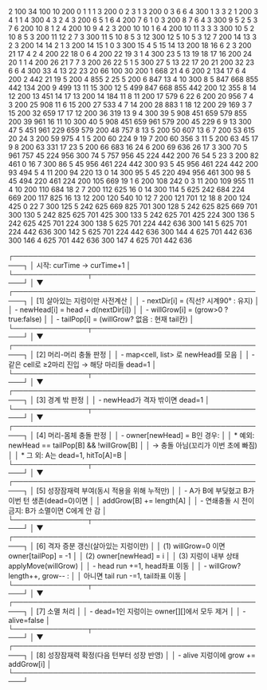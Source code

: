 2 100
34
100 10
200 0 1 1 1 3
200 0 2 3 1 3
200 0 3 6 6 4
300 1 3 3 2 1
200 3 4 1 1 4
300 4 3 2 4 3
200 6 5 1 6 4
200 7 6 1 0 3
200 8 7 6 4 3
300 9 5 2 5 3 7 6
200 10 8 1 2 4
200 10 9 4 2 3
200 10 10 1 6 4
200 10 11 3 3 3
300 10 5 2 10 8 5 3
200 11 12 2 7 3
300 11 5 10 8 5 3 12
300 12 5 10 5 3 12 7
200 14 13 3 2 3
200 14 14 2 1 3
200 14 15 1 0 3
300 15 4 5 15 14 13
200 18 16 6 2 3
200 21 17 4 2 4
200 22 18 0 6 4
200 22 19 3 1 4
300 23 5 13 19 18 17 16
200 24 20 1 1 4
200 26 21 7 7 3
200 26 22 5 1 5
300 27 5 13 22 17 20 21
200 32 23 6 6 4
300 33 4 13 22 23 20
66
100 30
200 1 668 21 4 6
200 2 134 17 6 4
200 2 442 21 19 5
200 4 855 2 25 5
200 6 847 13 4 10
300 8 5 847 668 855 442 134
200 9 499 13 11 15
300 12 5 499 847 668 855 442
200 12 355 8 14 12
200 13 451 14 17 13
200 14 184 11 8 11
200 17 579 6 22 6
200 20 956 7 4 3
200 25 908 11 6 15
200 27 533 4 7 14
200 28 883 1 18 12
200 29 169 3 7 15
200 32 659 17 17 12
200 36 319 13 9 4
300 39 5 908 451 659 579 855
200 39 961 16 11 10
300 40 5 908 451 659 961 579
200 45 229 6 9 13
300 47 5 451 961 229 659 579
200 48 757 8 13 5
200 50 607 13 6 7
200 53 615 20 24 3
200 59 975 4 1 5
200 60 224 9 19 7
200 60 356 3 11 5
200 63 45 17 9 8
200 63 331 17 23 5
200 66 683 16 24 6
200 69 636 26 17 3
300 70 5 961 757 45 224 956
300 74 5 757 956 45 224 442
200 76 54 5 23 3
200 82 461 0 16 7
300 86 5 45 956 461 224 442
300 93 5 45 956 461 224 442
200 93 494 5 4 11
200 94 220 13 0 14
300 95 5 45 220 494 956 461
300 98 5 45 494 220 461 224
200 105 669 19 1 6
200 108 242 0 3 11
200 109 955 11 4 10
200 110 684 18 2 7
200 112 625 16 0 14
300 114 5 625 242 684 224 669
200 117 825 16 13 12
200 120 540 10 12 7
200 121 701 12 18 8
200 124 425 0 22 7
300 125 5 242 625 669 825 701
300 128 5 242 625 825 669 701
300 130 5 242 825 625 701 425
300 133 5 242 625 701 425 224
300 136 5 242 625 425 701 224
300 138 5 625 701 224 442 636
300 141 5 625 701 224 442 636
300 142 5 625 701 224 442 636
300 144 4 625 701 442 636
300 146 4 625 701 442 636
300 147 4 625 701 442 636

┌────────────────────────────────────────────────────┐
│ 시작: curTime → curTime+1                          │
└───────────────┬────────────────────────────────────┘
                │
                ▼
┌────────────────────────────────────────────────────┐
│ [1] 살아있는 지렁이만 사전계산                     │
│   - nextDir[i]  = (직선? 시계90° : 유지)            │
│   - newHead[i]  = head + d(nextDir[i])             │
│   - willGrow[i] = (grow>0 ? true:false)            │
│   - tailPop[i]  = (willGrow? 없음 : 현재 tail칸)    │
└───────────────┬────────────────────────────────────┘
                │
                ▼
┌────────────────────────────────────────────────────┐
│ [2] 머리-머리 충돌 판정                            │
│   - map<cell, list<worm>> 로 newHead를 모음         │
│   - 같은 cell로 ≥2마리 진입 → 해당 마리들 dead=1    │
└───────────────┬────────────────────────────────────┘
                │
                ▼
┌────────────────────────────────────────────────────┐
│ [3] 경계 밖 판정                                   │
│   - newHead가 격자 밖이면 dead=1                  │
└───────────────┬────────────────────────────────────┘
                │
                ▼
┌────────────────────────────────────────────────────┐
│ [4] 머리-몸체 충돌 판정                            │
│   - owner[newHead] = B인 경우:                      │
│       * 예외: newHead == tailPop[B] && !willGrow[B] │
│         → 충돌 아님(꼬리가 이번 초에 빠짐)         │
│       * 그 외: A는 dead=1, hitTo[A]=B              │
└───────────────┬────────────────────────────────────┘
                │
                ▼
┌────────────────────────────────────────────────────┐
│ [5] 성장잠재력 부여(동시 적용을 위해 누적만)       │
│   - A가 B에 부딪혔고 B가 이번 턴 생존(dead=0)이면   │
│     addGrow[B] += length[A]                         │
│   - 연쇄충돌 시 전이 금지: B가 소멸이면 C에게 안 감 │
└───────────────┬────────────────────────────────────┘
                │
                ▼
┌────────────────────────────────────────────────────┐
│ [6] 격자 증분 갱신(살아있는 지렁이만)              │
│   (1) willGrow=0 이면 owner[tailPop] = -1          │
│   (2) owner[newHead] = i                           │
│   (3) 지렁이 내부 상태 applyMove(willGrow)         │
│       - head run +=1, head좌표 이동                 │
│       - willGrow? length++, grow-- :               │
│         아니면 tail run -=1, tail좌표 이동         │
└───────────────┬────────────────────────────────────┘
                │
                ▼
┌────────────────────────────────────────────────────┐
│ [7] 소멸 처리                                      │
│   - dead=1인 지렁이는 owner[][]에서 모두 제거       │
│   - alive=false                                     │
└───────────────┬────────────────────────────────────┘
                │
                ▼
┌────────────────────────────────────────────────────┐
│ [8] 성장잠재력 확정(다음 턴부터 성장 반영)          │
│   - alive 지렁이에 grow += addGrow[i]               │
└────────────────────────────────────────────────────┘

